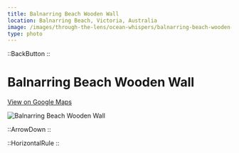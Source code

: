```yaml
---
title: Balnarring Beach Wooden Wall
location: Balnarring Beach, Victoria, Australia
image: /images/through-the-lens/ocean-whispers/balnarring-beach-wooden-wall.jpg
type: photo
---
```


::BackButton
::

# Balnarring Beach Wooden Wall

<a href="https://www.google.com/maps/search/?api=1&query=Balnarring+Beach,+Victoria,+Australia" target="_blank" rel="noopener noreferrer">View on Google Maps</a>

![Balnarring Beach Wooden Wall](/images/through-the-lens/ocean-whispers/balnarring-beach-wooden-wall.jpg)

<div class="mb-8"></div>

::ArrowDown
::

<div class="mb-8"></div>

::HorizontalRule
::

